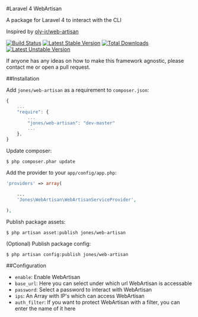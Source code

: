 #Laravel 4 WebArtisan

A package for Laravel 4 to interact with the CLI

Inspired by [oly-ir/web-artisan](https://github.com/Oly-ir/web-artisan)

[![Build Status](https://travis-ci.org/JN-Jones/web-artisan.png?branch=master)](https://travis-ci.org/JN-Jones/web-artisan)
[![Latest Stable Version](https://poser.pugx.org/jones/web-artisan/v/stable.png)](https://packagist.org/packages/jones/web-artisan)
[![Total Downloads](https://poser.pugx.org/jones/web-artisan/downloads.png)](https://packagist.org/packages/jones/web-artisan)
[![Latest Unstable Version](https://poser.pugx.org/jones/web-artisan/v/unstable.png)](https://packagist.org/packages/jones/web-artisan)

If anyone has any ideas on how to make this framework agnostic, please contact me or open a pull request.

##Installation

Add `jones/web-artisan` as a requirement to `composer.json`:

```javascript
{
    ...
    "require": {
        ...
        "jones/web-artisan": "dev-master"
        ...
    },
}
```

Update composer:

```
$ php composer.phar update
```

Add the provider to your `app/config/app.php`:

```php
'providers' => array(

    ...
    'Jones\WebArtisan\WebArtisanServiceProvider',

),
```

Publish package assets:

```
$ php artisan asset:publish jones/web-artisan
```

(Optional) Publish package config:

```
$ php artisan config:publish jones/web-artisan
```

##Configuration

 * `enable`: Enable WebArtisan
 * `base_url`: Here you can select under which url WebArtisan is accessable
 * `password`: Select a password to interact with WebArtisan
 * `ips`: An Array with IP's which can access WebArtisan
 * `auth_filter`: If you want to protect WebArtisan with a filter, you can enter the name of it here